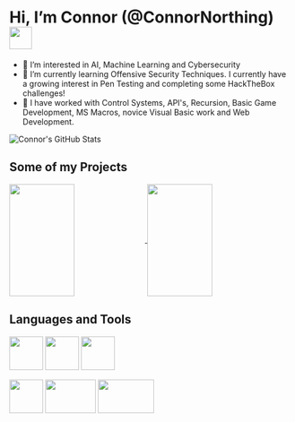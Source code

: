 # Hi, I’m Connor (@ConnorNorthing)<img src="https://raw.githubusercontent.com/MartinHeinz/MartinHeinz/master/wave.gif" width="40" height="40" />

- 👀 I’m interested in AI, Machine Learning and Cybersecurity
- 🌱 I’m currently learning Offensive Security Techniques. I currently have a growing interest in Pen Testing and completing some HackTheBox challenges!
- 💞️ I have worked with Control Systems, API's, Recursion, Basic Game Development, MS Macros, novice Visual Basic work and Web Development. 

![Connor's GitHub Stats](https://github-readme-stats.vercel.app/api?username=ConnorNorthing&show_icons=true) 


## Some of my Projects

<a href="https://github.com/ConnorNorthing/EPR400-Control-Code">
  <img align="center" src="https://github-readme-stats.vercel.app/api/pin/?username=ConnorNorthing&repo=EPR400-Control-Code" width = "48%" height = 200px/>
</a>

<a href="https://github.com/ConnorNorthing/Respiratory-Sensor">
  <img align="center" src="https://github-readme-stats.vercel.app/api/pin/?username=ConnorNorthing&repo=Respiratory-Sensor" width = "48%" height = 200px/>
</a>


## Languages and Tools
<img src="https://raw.githubusercontent.com/jmnote/z-icons/master/svg/python.svg" width="60" height="60" /> <img src="https://raw.githubusercontent.com/jmnote/z-icons/master/svg/c.svg" width="60" height="60" /> <img src="https://raw.githubusercontent.com/jmnote/z-icons/master/svg/cpp.svg" width="60" height="60" />

<img src="https://cdn.iconscout.com/icon/free/png-64/linux-8-202409.png" width="60" height="60" /> <img src="https://tecadmin.net/tutorial/wp-content/uploads/2017/09/bash-logo-300x245.jpg" width="90" height="60" /> <img src="https://www.nicepng.com/png/detail/352-3529769_html5-course-training-content-details-logo-html-5.png" width="100" height="60" />

<!---
ConnorNorthing/ConnorNorthing is a ✨ special ✨ repository because its `README.md` (this file) appears on your GitHub profile.
You can click the Preview link to take a look at your changes.
--->
